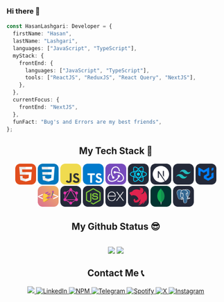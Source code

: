 ### Hi there 👋

```typescript
const HasanLashgari: Developer = {
  firstName: "Hasan",
  lastName: "Lashgari",
  languages: ["JavaScript", "TypeScript"],
  myStack: {
    frontEnd: {
      languages: ["JavaScript", "TypeScript"],
      tools: ["ReactJS", "ReduxJS", "React Query", "NextJS"],
    },
  },
  currentFocus: {
    frontEnd: "NextJS",
  },
  funFact: "Bug's and Errors are my best friends",
};
```

<div align="center">
  <h2 align="center" dir="auto">My Tech Stack 🚀</h2>
  <img src="https://github.com/tandpfun/skill-icons/raw/main/icons/HTML.svg" width="48" alt="HTML" style="max-width: 100%;">
  <img src="https://github.com/tandpfun/skill-icons/raw/main/icons/CSS.svg" width="48" alt="CSS" style="max-width: 100%;">
  <img src="https://github.com/tandpfun/skill-icons/raw/main/icons/JavaScript.svg" width="48" alt="JavaScript" style="max-width: 100%;">
  <img src="https://github.com/tandpfun/skill-icons/raw/main/icons/TypeScript.svg" width="48" title="TypeScript" style="max-width: 100%;">
  <img src="https://github.com/tandpfun/skill-icons/raw/main/icons/Redux.svg" width="48" title="Redux" style="max-width: 100%;">
  <img src="https://github.com/tandpfun/skill-icons/raw/main/icons/React-Dark.svg" width="48" title="React" style="max-width: 100%;">
  <img src="https://github.com/tandpfun/skill-icons/raw/main/icons/NextJS-Dark.svg" width="48" title="Next" style="max-width: 100%;">
  <img src="https://github.com/tandpfun/skill-icons/raw/main/icons/TailwindCSS-Dark.svg" width="48" title="TailWindCss" style="max-width: 100%;">
  <img src="https://github.com/tandpfun/skill-icons/raw/main/icons/MaterialUI-Dark.svg" width="48" title="MUI" style="max-width: 100%;">
  <img src="https://github.com/tandpfun/skill-icons/raw/main/icons/StyledComponents.svg" width="48" title="StyledComponents" style="max-width: 100%;">
  <img src="https://github.com/tandpfun/skill-icons/raw/main/icons/GraphQL-Dark.svg" width="48" title="GraphQl" style="max-width: 100%;">
  <img src="https://github.com/tandpfun/skill-icons/blob/main/icons/NodeJS-Dark.svg" width="48" alt="NodeJS" style="max-width: 100%;" />
  <img src="https://github.com/tandpfun/skill-icons/blob/main/icons/ExpressJS-Dark.svg" width="48" alt="ExpressJS" style="max-width: 100%;" />
  <img src="https://github.com/tandpfun/skill-icons/blob/main/icons/NestJS-Dark.svg" width="48" alt="NestJS" style="max-width: 100%;" />
  <img src="https://github.com/tandpfun/skill-icons/blob/main/icons/MongoDB.svg" width="48" alt="MongoDB" style="max-width: 100%;" />
  <img src="https://github.com/tandpfun/skill-icons/blob/main/icons/PostgreSQL-Dark.svg" width="48" alt="PostgreSQL" style="max-width: 100%;" />
</div>

<div align="center">
  <h2 dir="auto">My Github Status 😎</h2>
  <div>
      <img src="https://visitcountpro.netlify.app/api?id=hasanlashgari01&label=Profile%20Views&icon=5&pretty=true" alt="" />
  </div>
  <div align="center">
    <img src="https://github-readme-stats.vercel.app/api?username=hasanlashgari01&layout=donut-vertical&theme=one_dark_pro" />
    <img src="https://github-readme-stats.vercel.app/api/top-langs/?username=hasanlashgari01&layout=donut-vertical&theme=one_dark_pro" />
  </div>
</div>

<div align="center">
  <h2 dir="auto">Contact Me 📞</h2>
  <a href="mailto:hasanlashgari.dev@gmail.com" rel="noopener noreferrer nofollow">
    <img src="https://img.shields.io/badge/Gmail-D14836?style=for-the-badge&amp;logo=gmail&amp;logoColor=white" style="max-width: 100%;">
  </a>
  <a href="https://www.linkedin.com/in/hasanlashgari01/" rel="nofollow">
    <img alt="LinkedIn" src="https://img.shields.io/badge/linkedin-29146b?&amp;style=for-the-badge&amp;logo=linkedin&amp;logoColor=white" style="max-width: 100%;">
  </a>
  <a href="https://www.npmjs.com/~hasanlashgari" rel="nofollow">
    <img alt="NPM" src="https://img.shields.io/badge/NPM-cc0505?&amp;style=for-the-badge&amp;logo=NPM&amp;logoColor=white" style="max-width: 100%;">
  </a>
  <a target="_blank" rel="noopener noreferrer nofollow" href="https://t.me/hasanlashgari01">
    <img alt="Telegram" src="https://img.shields.io/badge/Telegram-2CA5E0?style=for-the-badge&amp;logo=telegram&amp;logoColor=white" style="max-width: 100%;">
  </a>
  <a target="_blank" rel="noopener noreferrer nofollow" href="">
    <img alt="Spotify" src="https://img.shields.io/badge/Spotify-1ED760?style=for-the-badge&amp;logo=spotify&amp;logoColor=white" style="max-width: 100%;">
  </a>
  <a target="_blank" rel="noopener noreferrer nofollow" href="https://twitter.com/hasanlashgari01">
    <img src="https://img.shields.io/badge/X-%23000000.svg?style=for-the-badge&amp;logo=X&amp;logoColor=white" alt="X" data-canonical-src="https://img.shields.io/badge/X-%23000000.svg?style=for-the-badge&amp;logo=X&amp;logoColor=white" style="max-width: 100%;">
  </a>
  <a href="https://www.instagram.com/hasanlashgari01/" rel="nofollow">
    <img alt="Instagram" src="https://img.shields.io/badge/Instargam-e33811?&amp;style=for-the-badge&amp;logo=instagram&amp;logoColor=white" data-canonical-src="https://img.shields.io/badge/Instargam-e33811?&amp;style=for-the-badge&amp;logo=instagram&amp;logoColor=white" style="max-width: 100%;">
  </a>
</div>
